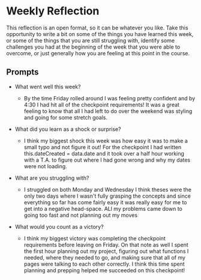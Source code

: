 # Weekly Reflection
This reflection is an open format, so it can be whatever you like. Take this opportunity to write a bit on some of the things you have learned this week, or some of the things that you are still struggling with, identify some challenges you had at the beginning of the week that you were able to overcome, or just generally how you are feeling at this point in the course.

## Prompts
- What went well this week?
    - By the time Friday rolled around I was feeling pretty confident and by 4:30 I had hit all of the checkpoint requirements! It was a great feeling to know that all I had left to do over the weekend was styling and going for some stretch goals. 

- What did you learn as a shock or surprise?
    - I think my biggest shock this week was how easy it was to make a small typo and not figure it out! For the checkpoint I had written this.dateCreated = data.date and it took over a half hour working with a T.A. to figure out where I had gone wrong and why my dates were not loading. 

- What are you struggling with?
    - I struggled on both Monday and Wednesday I think theses were the only two days where I wasn't fully grasping the concepts and since everything so far has come fairly easy it was really easy for me to get into a negative head-space. ALl my problems came down to going too fast and not planning out my moves
- What would you count as a victory?
    - I think my biggest victory was completing the checkpoint requirements before leaving on Friday. On that note as well I spent the first hour planning out my project, figuring out what functions I needed, where they needed to go, and making sure that all of my pages were talking to each other correctly. I think this time spent planning and prepping helped me succeeded on this checkpoint!